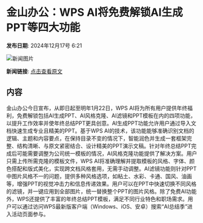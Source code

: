 # 金山办公：WPS AI将免费解锁AI生成PPT等四大功能

**发布日期**: 2024年12月17号 6:21

![新闻图片](https://upload.chinaz.com/2024/1217/6387004196486118071717903.png)

**新闻链接**: [点击查看原文](https://www.aibase.com/zh/news/14027)

## 内容

金山办公今日宣布，从即日起至明年1月22日，WPS AI将为所有用户提供年终福利，免费解锁包括AI生成PPT、AI风格克隆、AI滤镜和PPT模板在内的四项功能，以提升工作效率并使年终总结PPT更具创意。AI生成PPT功能允许用户通过导入文档快速生成专业且精美的PPT。基于WPS AI的技术，该功能能够准确识别文档的逻辑、主题和内容要点，在保持目录不变的情况下，智能润色并生成一套框架完整、结构清晰、与原文紧密结合、设计精美的PPT演示文稿。针对年终总结PPT完成后可能需要调整为公司统一模板的情况，AI风格克隆功能提供了解决方案。用户只需上传所需克隆的模板文件，WPS AI将准确理解并提取模板的风格、字体、颜色搭配和版式美化，实现跨文档风格套用，无需手动调整。AI滤镜功能则针对PPT中图片风格不一的问题，提供多种风格选项，如粘土、水彩、卡通、国风、油画等，增强PPT的视觉冲击力和信息传递效果。用户可以在PPT中快速切换不同风格的滤镜，并一键应用到全部图片，统一替换整个PPT的图片风格。除了免费AI功能外，WPS还提供了丰富的年终总结PPT模板，满足不同行业特色和职场需求。用户可以通过访问WPS最新版客户端（Windows、iOS、安卓）搜索“AI总结季”进入活动页面参与。
